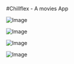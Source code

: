 #Chillflex - A movies App






![Image](https://github.com/user-attachments/assets/1c4e4043-beea-4d5e-984a-5012b375fed3)

![Image](https://github.com/user-attachments/assets/283dcb2e-6a77-4ca9-a69f-8ac5203c1b43)

![Image](https://github.com/user-attachments/assets/2366b0cc-d17b-4e4b-bb01-93b6f6d4e4ef)

![Image](https://github.com/user-attachments/assets/38335373-e9fc-44f1-8aa4-a7fa6c0bee21)
